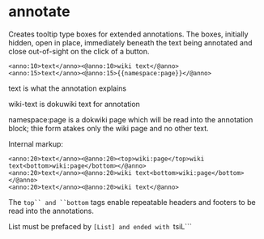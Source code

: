# annotate
Creates tooltip type boxes for extended annotations.  The boxes, initially hidden, 
open in place, immediately beneath the text being annotated and close out-of-sight
on the click of a button.
```
<anno:10>text</anno><@anno:10>wiki text</@anno>
<anno:15>text</anno><@anno:15>{{namespace:page}}</@anno> 
```
  text is what the annotation explains
  
  wiki-text is dokuwiki text for annotation
  
  namespace:page is a dokwiki page which will be read into the annotation block; thie form atakes only the wiki page and no other text.

  Internal markup:  
  ```
  <anno:20>text</anno><@anno:20><top>wiki:page</top>wiki text<bottom>wiki:page</bottom></@anno>
  <anno:20>text</anno><@anno:20>wiki text<bottom>wiki:page</bottom></@anno>
  <anno:20>text</anno><@anno:20>wiki text</@anno>
  ```
  The ```top`` and ``bottom``` tags enable repeatable headers and footers to be read into the annotations.  
  
  List must be prefaced by ```[List] and ended with ```tsiL```
  
